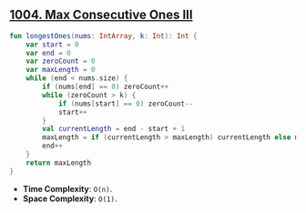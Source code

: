 ## [1004. Max Consecutive Ones III](https://leetcode.com/problems/max-consecutive-ones-iii/)

```kotlin
fun longestOnes(nums: IntArray, k: Int): Int {
    var start = 0
    var end = 0
    var zeroCount = 0
    var maxLength = 0
    while (end < nums.size) {
        if (nums[end] == 0) zeroCount++
        while (zeroCount > k) {
            if (nums[start] == 0) zeroCount--
            start++
        }
        val currentLength = end - start + 1
        maxLength = if (currentLength > maxLength) currentLength else maxLength
        end++
    }
    return maxLength
}
```

* **Time Complexity**: `O(n)`.
* **Space Complexity**: `O(1)`.